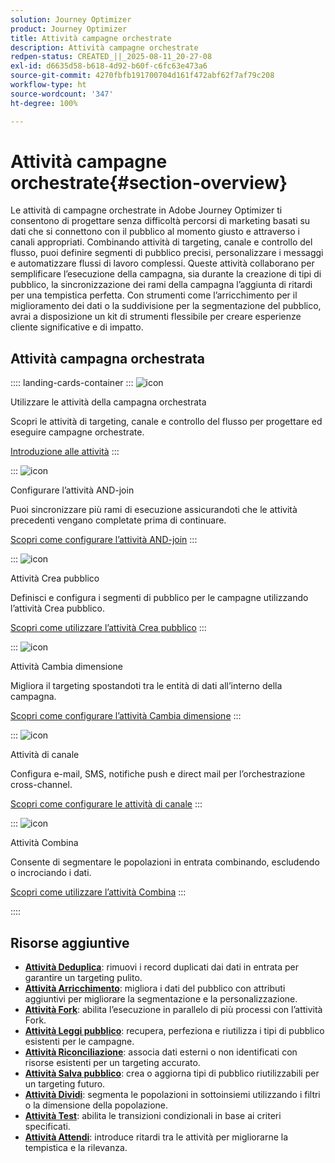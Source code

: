 ```yaml
---
solution: Journey Optimizer
product: Journey Optimizer
title: Attività campagne orchestrate
description: Attività campagne orchestrate
redpen-status: CREATED_||_2025-08-11_20-27-08
exl-id: d6635d58-b618-4d92-b60f-c6fc63e473a6
source-git-commit: 4270fbfb191700704d161f472abf62f7af79c208
workflow-type: ht
source-wordcount: '347'
ht-degree: 100%

---
```


# Attività campagne orchestrate{#section-overview}

Le attività di campagne orchestrate in Adobe Journey Optimizer ti consentono di progettare senza difficoltà percorsi di marketing basati su dati che si connettono con il pubblico al momento giusto e attraverso i canali appropriati. Combinando attività di targeting, canale e controllo del flusso, puoi definire segmenti di pubblico precisi, personalizzare i messaggi e automatizzare flussi di lavoro complessi. Queste attività collaborano per semplificare l’esecuzione della campagna, sia durante la creazione di tipi di pubblico, la sincronizzazione dei rami della campagna l’aggiunta di ritardi per una tempistica perfetta. Con strumenti come l’arricchimento per il miglioramento dei dati o la suddivisione per la segmentazione del pubblico, avrai a disposizione un kit di strumenti flessibile per creare esperienze cliente significative e di impatto.

## Attività campagna orchestrata

:::: landing-cards-container
:::
![icon](https://cdn.experienceleague.adobe.com/icons/book.svg?lang=it)

Utilizzare le attività della campagna orchestrata

Scopri le attività di targeting, canale e controllo del flusso per progettare ed eseguire campagne orchestrate.

[Introduzione alle attività](../using/orchestrated/activities/about-activities.md)
:::

:::
![icon](https://cdn.experienceleague.adobe.com/icons/code-branch.svg?lang=it)

Configurare l’attività AND-join

Puoi sincronizzare più rami di esecuzione assicurandoti che le attività precedenti vengano completate prima di continuare.

[Scopri come configurare l’attività AND-join](../using/orchestrated/activities/and-join.md)
:::

:::
![icon](https://cdn.experienceleague.adobe.com/icons/bullseye.svg?lang=it)

Attività Crea pubblico

Definisci e configura i segmenti di pubblico per le campagne utilizzando l’attività Crea pubblico.

[Scopri come utilizzare l’attività Crea pubblico](../using/orchestrated/activities/build-audience.md)
:::

:::
![icon](https://cdn.experienceleague.adobe.com/icons/gear.svg?lang=it)

Attività Cambia dimensione

Migliora il targeting spostandoti tra le entità di dati all’interno della campagna.

[Scopri come configurare l’attività Cambia dimensione](../using/orchestrated/activities/change-dimension.md)
:::

:::
![icon](https://cdn.experienceleague.adobe.com/icons/list-check.svg?lang=it)

Attività di canale

Configura e-mail, SMS, notifiche push e direct mail per l’orchestrazione cross-channel.

[Scopri come configurare le attività di canale](../using/orchestrated/activities/channels.md)
:::

:::
![icon](https://cdn.experienceleague.adobe.com/icons/puzzle-piece.svg?lang=it)

Attività Combina

Consente di segmentare le popolazioni in entrata combinando, escludendo o incrociando i dati.

[Scopri come utilizzare l’attività Combina](../using/orchestrated/activities/combine.md)
:::

::::


## Risorse aggiuntive

- **[Attività Deduplica](../using/orchestrated/activities/deduplication.md)**: rimuovi i record duplicati dai dati in entrata per garantire un targeting pulito.
- **[Attività Arricchimento](../using/orchestrated/activities/enrichment.md)**: migliora i dati del pubblico con attributi aggiuntivi per migliorare la segmentazione e la personalizzazione.
- **[Attività Fork](../using/orchestrated/activities/fork.md)**: abilita l’esecuzione in parallelo di più processi con l’attività Fork.
- **[Attività Leggi pubblico](../using/orchestrated/activities/read-audience.md)**: recupera, perfeziona e riutilizza i tipi di pubblico esistenti per le campagne.
- **[Attività Riconciliazione](../using/orchestrated/activities/reconciliation.md)**: associa dati esterni o non identificati con risorse esistenti per un targeting accurato.
- **[Attività Salva pubblico](../using/orchestrated/activities/save-audience.md)**: crea o aggiorna tipi di pubblico riutilizzabili per un targeting futuro.
- **[Attività Dividi](../using/orchestrated/activities/split.md)**: segmenta le popolazioni in sottoinsiemi utilizzando i filtri o la dimensione della popolazione.
- **[Attività Test](../using/orchestrated/activities/test.md)**: abilita le transizioni condizionali in base ai criteri specificati.
- **[Attività Attendi](../using/orchestrated/activities/wait.md)**: introduce ritardi tra le attività per migliorarne la tempistica e la rilevanza.
